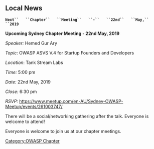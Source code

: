 ## Local News

**`Next``   ``Chapter``   ``Meeting``   ``-``   ``22nd``   ``May,``
 ``2019`**

**Upcoming Sydney Chapter Meeting - 22nd May, 2019**

*Speaker:* Hemed Gur Ary

*Topic*: OWASP ASVS V.4 for Startup Founders and Developers

*Location*: Tank Stream Labs

*Time:* 5:00 pm

*Date:* 22nd May, 2019

*Close:* 6:30 pm

*RSVP:* https://www.meetup.com/en-AU/Sydney-OWASP-Meetup/events/261003747/

There will be a social/networking gathering after the talk. Everyone is
welcome to attend\!

Everyone is welcome to join us at our chapter meetings.

[Category:OWASP Chapter](Category:OWASP_Chapter "wikilink")